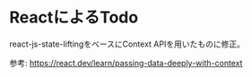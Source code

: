 # ReactによるTodo

react-js-state-liftingをベースにContext APIを用いたものに修正。

参考: https://react.dev/learn/passing-data-deeply-with-context

